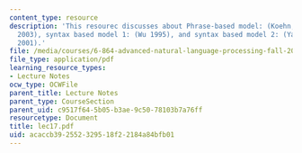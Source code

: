 ```yaml
---
content_type: resource
description: 'This resourec discusses about Phrase-based model: (Koehn, Och and Marcu
  2003), syntax based model 1: (Wu 1995), and syntax based model 2: (Yamada and Knight
  2001).'
file: /media/courses/6-864-advanced-natural-language-processing-fall-2005/acaccb392552329518f22184a84bfb01_lec17.pdf
file_type: application/pdf
learning_resource_types:
- Lecture Notes
ocw_type: OCWFile
parent_title: Lecture Notes
parent_type: CourseSection
parent_uid: c9517f64-5b05-b3ae-9c50-78103b7a76ff
resourcetype: Document
title: lec17.pdf
uid: acaccb39-2552-3295-18f2-2184a84bfb01
---
```

